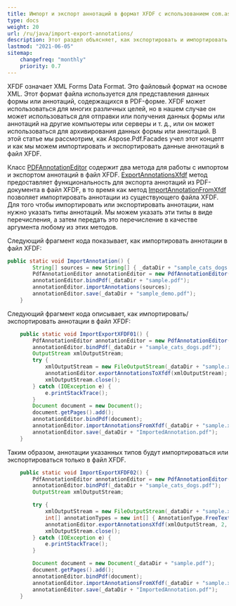 ```yaml
---
title: Импорт и экспорт аннотаций в формат XFDF с использованием com.aspose.pdf.facades
type: docs
weight: 20
url: /ru/java/import-export-annotations/
description: Этот раздел объясняет, как экспортировать и импортировать аннотации из PDF-файла в XFDF с помощью Aspose.PDF Facades.
lastmod: "2021-06-05"
sitemap:
    changefreq: "monthly"
    priority: 0.7
---
```


XFDF означает XML Forms Data Format. Это файловый формат на основе XML. Этот формат файла используется для представления данных формы или аннотаций, содержащихся в PDF-форме. XFDF может использоваться для многих различных целей, но в нашем случае он может использоваться для отправки или получения данных формы или аннотаций на другие компьютеры или серверы и т. д., или он может использоваться для архивирования данных формы или аннотаций. В этой статье мы рассмотрим, как Aspose.Pdf.Facades учел этот концепт и как мы можем импортировать и экспортировать данные аннотаций в файл XFDF.

Класс [PDFAnnotationEditor](https://reference.aspose.com/pdf/java/com.aspose.pdf.facades/PdfAnnotationEditor) содержит два метода для работы с импортом и экспортом аннотаций в файл XFDF.
 [ExportAnnotationsXfdf](https://reference.aspose.com/pdf/java/com.aspose.pdf.facades/PdfAnnotationEditor#exportAnnotationsToXfdf-java.io.OutputStream-) метод предоставляет функциональность для экспорта аннотаций из PDF-документа в файл XFDF, в то время как метод [ImportAnnotationFromXfdf](https://reference.aspose.com/pdf/java/com.aspose.pdf.facades/PdfAnnotationEditor#importAnnotationFromXfdf-java.io.InputStream-) позволяет импортировать аннотации из существующего файла XFDF. Для того чтобы импортировать или экспортировать аннотации, нам нужно указать типы аннотаций. Мы можем указать эти типы в виде перечисления, а затем передать это перечисление в качестве аргумента любому из этих методов.

Следующий фрагмент кода показывает, как импортировать аннотации в файл XFDF:

```java
public static void ImportAnnotation() {
        String[] sources = new String[] { _dataDir + "sample_cats_dogs.pdf" };
        PdfAnnotationEditor annotationEditor = new PdfAnnotationEditor();
        annotationEditor.bindPdf(_dataDir + "sample.pdf");
        annotationEditor.importAnnotations(sources);
        annotationEditor.save(_dataDir + "sample_demo.pdf");
    }
```

Следующий фрагмент кода описывает, как импортировать/экспортировать аннотации в файл XFDF:

```java
    public static void ImportExportXFDF01() {
        PdfAnnotationEditor annotationEditor = new PdfAnnotationEditor();
        annotationEditor.bindPdf(_dataDir + "sample_cats_dogs.pdf");
        OutputStream xmlOutputStream;
        try {
            xmlOutputStream = new FileOutputStream(_dataDir + "sample.xfdf");
            annotationEditor.exportAnnotationsToXfdf(xmlOutputStream);
            xmlOutputStream.close();
        } catch (IOException e) {
            e.printStackTrace();
        }
        Document document = new Document();
        document.getPages().add();
        annotationEditor.bindPdf(document);
        annotationEditor.importAnnotationsFromXfdf(_dataDir + "sample.xfdf");
        annotationEditor.save(_dataDir + "ImportedAnnotation.pdf");
    }
```

Таким образом, аннотации указанных типов будут импортироваться или экспортироваться только в файл XFDF.

```java
    public static void ImportExportXFDF02() {
        PdfAnnotationEditor annotationEditor = new PdfAnnotationEditor();
        annotationEditor.bindPdf(_dataDir + "sample_cats_dogs.pdf");
        OutputStream xmlOutputStream;

        try {
            xmlOutputStream = new FileOutputStream(_dataDir + "sample.xfdf");
            int[] annotationTypes = new int[] { AnnotationType.FreeText, AnnotationType.Text };
            annotationEditor.exportAnnotationsXfdf(xmlOutputStream, 2, 2, annotationTypes);
            xmlOutputStream.close();
        } catch (IOException e) {            
            e.printStackTrace();
        }

        Document document = new Document(_dataDir + "sample.pdf");
        document.getPages().add();
        annotationEditor.bindPdf(document);
        annotationEditor.importAnnotationsFromXfdf(_dataDir + "sample.xfdf");
        annotationEditor.save(_dataDir + "ImportedAnnotation.pdf");
    }
```